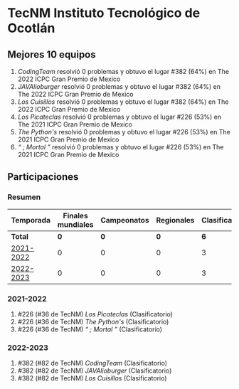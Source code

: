 ---
---

# TecNM Instituto Tecnológico de Ocotlán

## Mejores 10 equipos

1. _CodingTeam_ resolvió 0 problemas y obtuvo el lugar #382 (64%) en The 2022 ICPC Gran Premio de Mexico
1. _JAVAlioburger_ resolvió 0 problemas y obtuvo el lugar #382 (64%) en The 2022 ICPC Gran Premio de Mexico
1. _Los Cuisillos_ resolvió 0 problemas y obtuvo el lugar #382 (64%) en The 2022 ICPC Gran Premio de Mexico
1. _Los Picateclas_ resolvió 0 problemas y obtuvo el lugar #226 (53%) en The 2021 ICPC Gran Premio de Mexico
1. _The Python's_ resolvió 0 problemas y obtuvo el lugar #226 (53%) en The 2021 ICPC Gran Premio de Mexico
1. _“ ; Mortal ”_ resolvió 0 problemas y obtuvo el lugar #226 (53%) en The 2021 ICPC Gran Premio de Mexico

## Participaciones

### Resumen

| Temporada | Finales mundiales | Campeonatos | Regionales | Clasificatorios | Equipos |
| --- | --- | --- | --- | --- | --- |
| **Total** | **0** | **0** | **0** | **6** | **6** |
| [2021-2022](#2021-2022) | 0 | 0 | 0 | 3 | 3 |
| [2022-2023](#2022-2023) | 0 | 0 | 0 | 3 | 3 |

### 2021-2022

1. #226 (#36 de TecNM) _Los Picateclas_ (Clasificatorio)
1. #226 (#36 de TecNM) _The Python's_ (Clasificatorio)
1. #226 (#36 de TecNM) _“ ; Mortal ”_ (Clasificatorio)

### 2022-2023

1. #382 (#82 de TecNM) _CodingTeam_ (Clasificatorio)
1. #382 (#82 de TecNM) _JAVAlioburger_ (Clasificatorio)
1. #382 (#82 de TecNM) _Los Cuisillos_ (Clasificatorio)



